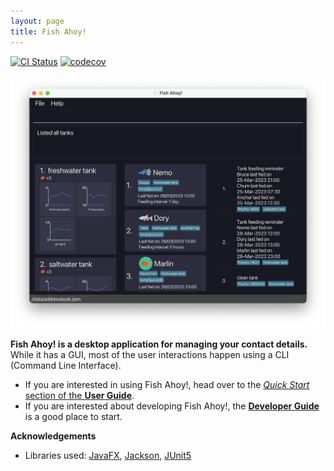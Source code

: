 ```yaml
---
layout: page
title: Fish Ahoy!
---
```


[![CI Status](https://github.com/AY2223S2-CS2103T-T17-4/tp/workflows/Java%20CI/badge.svg)](https://github.com/se-edu/addressbook-level3/actions)
[![codecov](https://codecov.io/gh/AY2223S2-CS2103T-T17-4/tp/branch/master/graph/badge.svg?token=U1VXFK2Q5Q)](https://codecov.io/gh/AY2223S2-CS2103T-T17-4/tp)

![Ui](images/Ui.png)

**Fish Ahoy! is a desktop application for managing your contact details.** While it has a GUI, most of the user interactions happen using a CLI (Command Line Interface).

* If you are interested in using Fish Ahoy!, head over to the [_Quick Start_ section of the **User Guide**](UserGuide.html#quick-start).
* If you are interested about developing Fish Ahoy!, the [**Developer Guide**](DeveloperGuide.html) is a good place to start.


**Acknowledgements**

* Libraries used: [JavaFX](https://openjfx.io/), [Jackson](https://github.com/FasterXML/jackson), [JUnit5](https://github.com/junit-team/junit5)
